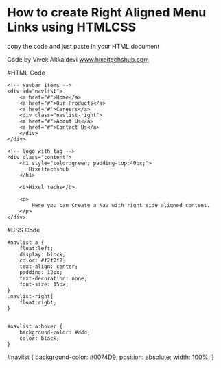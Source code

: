 # How to create Right Aligned Menu Links using HTMLCSS
copy the code and just paste in your HTML document

Code by Vivek Akkaldevi
www.hixeltechshub.com

      
 #HTML Code
      
    <!-- Navbar items -->
    <div id="navlist"> 
        <a href="#">Home</a> 
        <a href="#">Our Products</a> 
        <a href="#">Careers</a> 
        <div class="navlist-right"> 
        <a href="#">About Us</a> 
        <a href="#">Contact Us</a> 
        </div> 
    </div> 
  
    <!-- logo with tag -->
    <div class="content"> 
        <h1 style="color:green; padding-top:40px;"> 
           Hixeltechshub 
        </h1> 
      
        <b>Hixel techs</b> 
          
        <p> 
            Here you can Create a Nav with right side aligned content. 
        </p> 
    </div> 


#CSS Code

  
           

    #navlist a { 
        float:left; 
        display: block; 
        color: #f2f2f2; 
        text-align: center; 
        padding: 12px; 
        text-decoration: none; 
        font-size: 15px; 
    } 
    .navlist-right{ 
        float:right; 
    } 
  

    #navlist a:hover { 
        background-color: #ddd; 
        color: black; 
    } 


#navlist { 
        background-color: #0074D9; 
        position: absolute; 
        width: 100%; 
    } 
